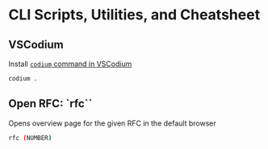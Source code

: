 # CLI Scripts, Utilities, and Cheatsheet

## VSCodium

Install [`codium` command in VSCodium](https://github.com/VSCodium/vscodium/blob/master/docs/index.md#terminal-support)

```bash
codium .
```

## Open RFC: `rfc``

Opens overview page for the given RFC in the default browser

```bash
rfc (NUMBER)
```


